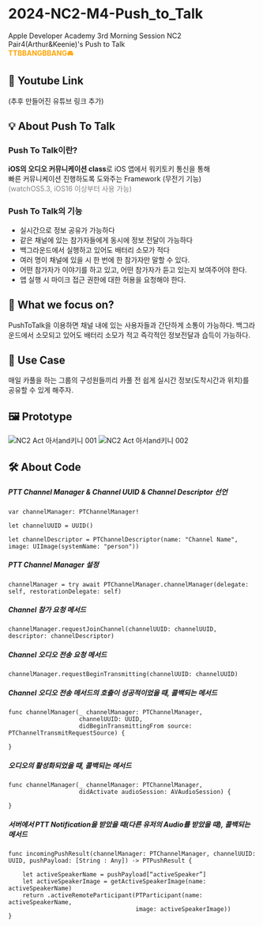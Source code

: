 # 2024-NC2-M4-Push_to_Talk
Apple Developer Academy 3rd Morning Session NC2 <br>Pair4(Arthur&amp;Keenie)'s Push to Talk<br>
**<span style="color:orange">TTBBANGBBANG🚘</span>**

## 🎥 Youtube Link
(추후 만들어진 유튜브 링크 추가)

## 💡 About Push To Talk

### Push To Talk이란?
**iOS의 오디오 커뮤니케이션 class**로 iOS 앱에서 워키토키 통신을 통해<br>빠른 커뮤니케이션 진행하도록 도와주는 Framework (무전기 기능)<br><span style="color:gray">(watchOS5.3, iOS16 이상부터 사용 가능)


### Push To Talk의 기능
* 실시간으로 정보 공유가 가능하다
* 같은 채널에 있는 참가자들에게 동시에 정보 전달이 가능하다
* 백그라운드에서 실행하고 있어도 배터리 소모가 적다
* 여러 명이 채널에 있을 시 한 번에 한 참가자만 말할 수 있다.
* 어떤 참가자가 이야기를 하고 있고, 어떤 참가자가 듣고 있는지 보여주어야 한다.
* 앱 실행 시 마이크 접근 권한에 대한 허용을 요청해야 한다.


## 🎯 What we focus on?
PushToTalk을 이용하면 채널 내에 있는 사용자들과 간단하게 소통이 가능하다. 백그라운드에서 소모되고 있어도 배터리 소모가 적고 즉각적인 정보전달과 습득이 가능하다.

## 💼 Use Case
매일 카풀을 하는 그룹의 구성원들끼리 카풀 전 쉽게 실시간 정보(도착시간과 위치)를 공유할 수 있게 해주자. 

## 🖼️ Prototype

![NC2 Act 아서and키니 001](https://github.com/DeveloperAcademy-POSTECH/2024-NC2-M4-Push_to_Talk/assets/166780563/597306a8-fd9f-4ab1-b261-13b5e9ecf44e)
![NC2 Act 아서and키니 002](https://github.com/DeveloperAcademy-POSTECH/2024-NC2-M4-Push_to_Talk/assets/166780563/e341ef03-c1b5-401f-b802-7e7c12ccd928)

## 🛠️ About Code
##### PTT Channel Manager & Channel UUID & Channel Descriptor 선언
```
var channelManager: PTChannelManager!

let channelUUID = UUID()

let channelDescriptor = PTChannelDescriptor(name: "Channel Name", image: UIImage(systemName: "person"))
```
##### PTT Channel Manager 설정
```
channelManager = try await PTChannelManager.channelManager(delegate: self, restorationDelegate: self)
```
##### Channel 참가 요청 메서드
```
channelManager.requestJoinChannel(channelUUID: channelUUID, descriptor: channelDescriptor)
```
##### Channel 오디오 전송 요청 메서드
```
channelManager.requestBeginTransmitting(channelUUID: channelUUID)
```
##### Channel 오디오 전송 메서드의 호출이 성공적이었을 때, 콜백되는 메서드
```
func channelManager(_ channelManager: PTChannelManager,
                    channelUUID: UUID,
                    didBeginTransmittingFrom source: PTChannelTransmitRequestSource) {        
                    
}
```
##### 오디오의 활성화되었을 때, 콜백되는 메서드
```
func channelManager(_ channelManager: PTChannelManager,
                    didActivate audioSession: AVAudioSession) {        

}
```
##### 서버에서 PTT Notification을 받았을 때(다른 유저의 Audio를 받았을 때), 콜백되는 메서드
```
func incomingPushResult(channelManager: PTChannelManager, channelUUID: UUID, pushPayload: [String : Any]) -> PTPushResult {
	
	let activeSpeakerName = pushPayload[“activeSpeaker”]
	let activeSpeakerImage = getActiveSpeakerImage(name: activeSpeakerName)
	return .activeRemoteParticipant(PTParticipant(name: activeSpeakerName,
                                    image: activeSpeakerImage))
}
```
